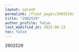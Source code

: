 ```yaml
---
layout: splash
permalink: /float_pages/2902529/
title: "2902529"
author_profile: false
last_modified_at: 2025-06-13
toc: false
---
```

 
2902529
